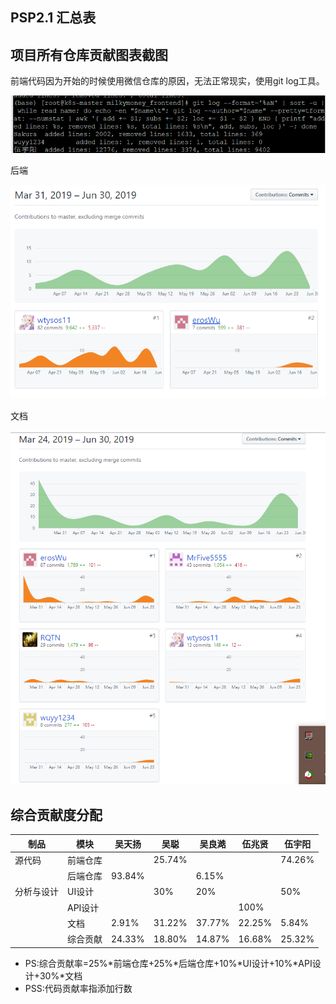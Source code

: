 ## PSP2.1 汇总表

## 项目所有仓库贡献图表截图

前端代码因为开始的时候使用微信仓库的原因，无法正常现实，使用git log工具。

![前端](https://github.com/milkymoney/Dashboard/blob/master/pic/frontendTotal.png?raw=true)

后端

![后端](https://github.com/milkymoney/Dashboard/blob/master/pic/BackendTotal.png?raw=true)

文档

![文档](https://github.com/milkymoney/Dashboard/blob/master/pic/Dashboard-total.png?raw=true)

## 综合贡献度分配

|制品|模块|吴天扬|吴聪|吴良澔|伍兆贤|伍宇阳|
|-|-|-|-|-|-|-|
|源代码|前端仓库||25.74%|||74.26%|
|     |后端仓库|93.84%||6.15%|||
|分析与设计|UI设计||30%|20%||50%|
||API设计||||100%||
||文档|2.91%|31.22%|37.77%|22.25%|5.84%|
||综合贡献|24.33%|18.80%|14.87%|16.68%|25.32%|

* PS:综合贡献率=25%\*前端仓库+25%\*后端仓库+10%\*UI设计+10%\*API设计+30%\*文档
* PSS:代码贡献率指添加行数
